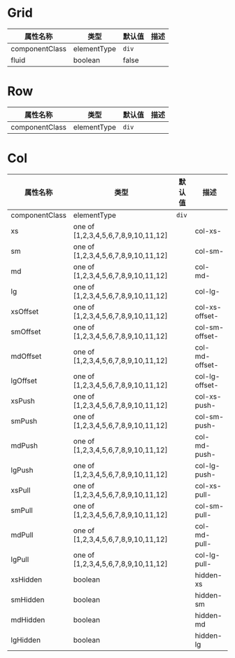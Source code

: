 # Grid

属性名称           | 类型          | 默认值   | 描述
-------------- | ----------- | ----- | --
componentClass | elementType | `div` |
fluid          | boolean     | false |

# Row

属性名称           | 类型          | 默认值   | 描述
-------------- | ----------- | ----- | --
componentClass | elementType | `div` |

# Col

属性名称           | 类型                                  | 默认值   | 描述
-------------- | ----------------------------------- | ----- | --------------
componentClass | elementType                         | `div` |
xs             | one of [1,2,3,4,5,6,7,8,9,10,11,12] |       | col-xs-
sm             | one of [1,2,3,4,5,6,7,8,9,10,11,12] |       | col-sm-
md             | one of [1,2,3,4,5,6,7,8,9,10,11,12] |       | col-md-
lg             | one of [1,2,3,4,5,6,7,8,9,10,11,12] |       | col-lg-
xsOffset       | one of [1,2,3,4,5,6,7,8,9,10,11,12] |       | col-xs-offset-
smOffset       | one of [1,2,3,4,5,6,7,8,9,10,11,12] |       | col-sm-offset-
mdOffset       | one of [1,2,3,4,5,6,7,8,9,10,11,12] |       | col-md-offset-
lgOffset       | one of [1,2,3,4,5,6,7,8,9,10,11,12] |       | col-lg-offset-
xsPush         | one of [1,2,3,4,5,6,7,8,9,10,11,12] |       | col-xs-push-
smPush         | one of [1,2,3,4,5,6,7,8,9,10,11,12] |       | col-sm-push-
mdPush         | one of [1,2,3,4,5,6,7,8,9,10,11,12] |       | col-md-push-
lgPush         | one of [1,2,3,4,5,6,7,8,9,10,11,12] |       | col-lg-push-
xsPull         | one of [1,2,3,4,5,6,7,8,9,10,11,12] |       | col-xs-pull-
smPull         | one of [1,2,3,4,5,6,7,8,9,10,11,12] |       | col-sm-pull-
mdPull         | one of [1,2,3,4,5,6,7,8,9,10,11,12] |       | col-md-pull-
lgPull         | one of [1,2,3,4,5,6,7,8,9,10,11,12] |       | col-lg-pull-
xsHidden       | boolean                             |       | hidden-xs
smHidden       | boolean                             |       | hidden-sm
mdHidden       | boolean                             |       | hidden-md
lgHidden       | boolean                             |       | hidden-lg
